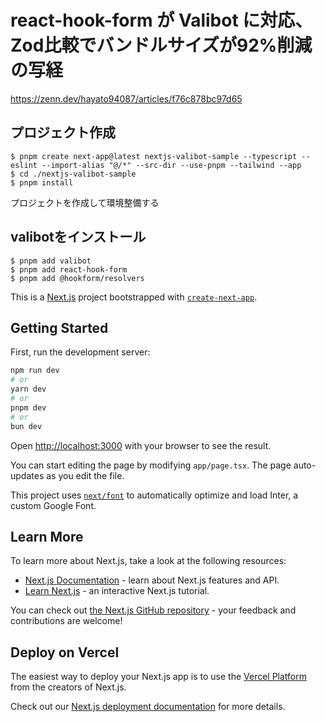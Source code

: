 # react-hook-form が Valibot に対応、Zod比較でバンドルサイズが92%削減 の写経
https://zenn.dev/hayato94087/articles/f76c878bc97d65

## プロジェクト作成
```
$ pnpm create next-app@latest nextjs-valibot-sample --typescript --eslint --import-alias "@/*" --src-dir --use-pnpm --tailwind --app
$ cd ./nextjs-valibot-sample
$ pnpm install
```
プロジェクトを作成して環境整備する

## valibotをインストール
```
$ pnpm add valibot
$ pnpm add react-hook-form
$ pnpm add @hookform/resolvers
```


This is a [Next.js](https://nextjs.org/) project bootstrapped with [`create-next-app`](https://github.com/vercel/next.js/tree/canary/packages/create-next-app).

## Getting Started

First, run the development server:

```bash
npm run dev
# or
yarn dev
# or
pnpm dev
# or
bun dev
```

Open [http://localhost:3000](http://localhost:3000) with your browser to see the result.

You can start editing the page by modifying `app/page.tsx`. The page auto-updates as you edit the file.

This project uses [`next/font`](https://nextjs.org/docs/basic-features/font-optimization) to automatically optimize and load Inter, a custom Google Font.

## Learn More

To learn more about Next.js, take a look at the following resources:

- [Next.js Documentation](https://nextjs.org/docs) - learn about Next.js features and API.
- [Learn Next.js](https://nextjs.org/learn) - an interactive Next.js tutorial.

You can check out [the Next.js GitHub repository](https://github.com/vercel/next.js/) - your feedback and contributions are welcome!

## Deploy on Vercel

The easiest way to deploy your Next.js app is to use the [Vercel Platform](https://vercel.com/new?utm_medium=default-template&filter=next.js&utm_source=create-next-app&utm_campaign=create-next-app-readme) from the creators of Next.js.

Check out our [Next.js deployment documentation](https://nextjs.org/docs/deployment) for more details.
